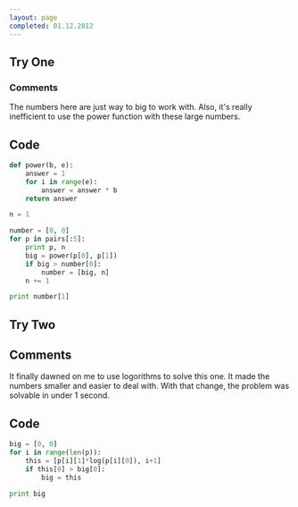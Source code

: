 ```yaml
---
layout: page
completed: 01.12.2012
---
```


## Try One

### Comments

The numbers here are just way to big to work with. Also, it's really
inefficient to use the power function with these large numbers.

## Code

```python
def power(b, e):
	answer = 1
	for i in range(e):
		answer = answer * b
	return answer

n = 1

number = [0, 0]
for p in pairs[:5]:
	print p, n
	big = power(p[0], p[1])
	if big > number[0]:
		number = [big, n]
	n += 1

print number[1]
```

## Try Two

## Comments

It finally dawned on me to use logorithms to solve this one. It made the
numbers smaller and easier to deal with. With that change, the problem was
solvable in under 1 second.

## Code

```python
big = [0, 0]
for i in range(len(p)):
	this = [p[i][1]*log(p[i][0]), i+1]
	if this[0] > big[0]:
		big = this

print big
```
